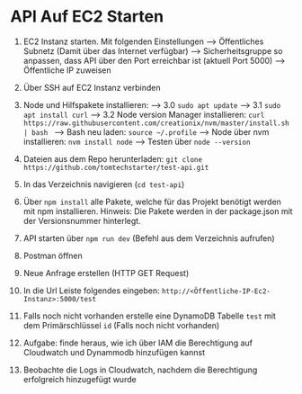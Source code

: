 # API Auf EC2 Starten

1. EC2 Instanz starten. Mit folgenden Einstellungen
   --> Öffentliches Subnetz (Damit über das Internet verfügbar)
   --> Sicherheitsgruppe so anpassen, dass API über den Port erreichbar ist (aktuell Port 5000)
   --> Öffentliche IP zuweisen
2. Über SSH auf EC2 Instanz verbinden 
3. Node und Hilfspakete installieren:
    --> 3.0 `sudo apt update`
    --> 3.1 `sudo apt install curl`
    --> 3.2 Node version Manager installieren: `curl https://raw.githubusercontent.com/creationix/nvm/master/install.sh | bash `
    --> Bash neu laden: `source ~/.profile`
    --> Node über nvm installieren: `nvm install node`
    --> Testen über `node --version`

4. Dateien aus dem Repo herunterladen: `git clone https://github.com/tomtechstarter/test-api.git`
5. In das Verzeichnis navigieren (`cd test-api`)
6. Über `npm install` alle Pakete, welche für das Projekt benötigt werden mit npm installieren. 
Hinweis: Die Pakete werden in der package.json mit der Versionsnummer hinterlegt.
7. API starten über `npm run dev` (Befehl aus dem Verzeichnis aufrufen)
8. Postman öffnen
9. Neue Anfrage erstellen (HTTP GET Request)
10. In die Url Leiste folgendes eingeben: `http://<Öffentliche-IP-Ec2-Instanz>:5000/test`
11. Falls noch nicht vorhanden erstelle eine DynamoDB Tabelle `test` mit dem Primärschlüssel `id`
(Falls noch nicht vorhanden)
12. Aufgabe: finde heraus, wie ich über IAM die Berechtigung auf Cloudwatch und Dynammodb hinzufügen kannst
13. Beobachte die Logs in Cloudwatch, nachdem die Berechtigung erfolgreich hinzugefügt wurde
